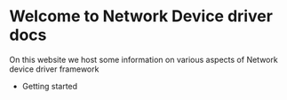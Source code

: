 # Welcome to Network Device driver docs

On this website we host some information on various aspects of Network device driver framework

* Getting started
